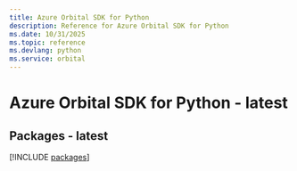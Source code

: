 ```yaml
---
title: Azure Orbital SDK for Python
description: Reference for Azure Orbital SDK for Python
ms.date: 10/31/2025
ms.topic: reference
ms.devlang: python
ms.service: orbital
---
```

# Azure Orbital SDK for Python - latest
## Packages - latest
[!INCLUDE [packages](orbital-index.md)]